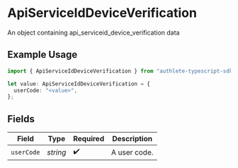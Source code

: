 # ApiServiceIdDeviceVerification

An object containing api_serviceid_device_verification data

## Example Usage

```typescript
import { ApiServiceIdDeviceVerification } from "authlete-typescript-sdk/models";

let value: ApiServiceIdDeviceVerification = {
  userCode: "<value>",
};
```

## Fields

| Field              | Type               | Required           | Description        |
| ------------------ | ------------------ | ------------------ | ------------------ |
| `userCode`         | *string*           | :heavy_check_mark: | A user code.<br/>  |
